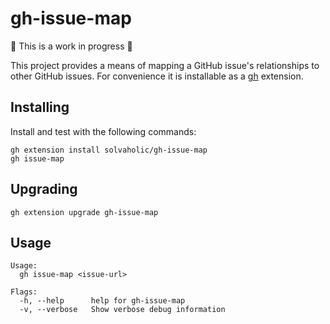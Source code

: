 # gh-issue-map

:construction: This is a work in progress :construction:

This project provides a means of mapping a GitHub issue's relationships to other GitHub issues. For convenience it is installable as a [gh](https://cli.github.com/) extension.

## Installing

Install and test with the following commands:

```shell
gh extension install solvaholic/gh-issue-map
gh issue-map
```

## Upgrading

```shell
gh extension upgrade gh-issue-map
```

## Usage

    Usage:
      gh issue-map <issue-url>

    Flags:
      -h, --help      help for gh-issue-map
      -v, --verbose   Show verbose debug information
